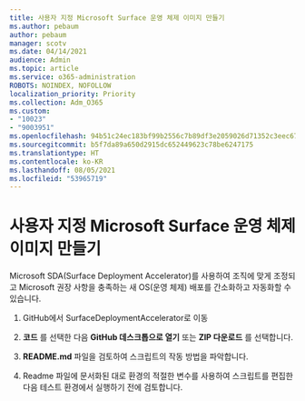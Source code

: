 ```yaml
---
title: 사용자 지정 Microsoft Surface 운영 체제 이미지 만들기
ms.author: pebaum
author: pebaum
manager: scotv
ms.date: 04/14/2021
audience: Admin
ms.topic: article
ms.service: o365-administration
ROBOTS: NOINDEX, NOFOLLOW
localization_priority: Priority
ms.collection: Adm_O365
ms.custom:
- "10023"
- "9003951"
ms.openlocfilehash: 94b51c24ec183bf99b2556c7b89df3e2059026d71352c3eec67ff2cfc0cf31fb
ms.sourcegitcommit: b5f7da89a650d2915dc652449623c78be6247175
ms.translationtype: HT
ms.contentlocale: ko-KR
ms.lasthandoff: 08/05/2021
ms.locfileid: "53965719"
---
```

# <a name="create-custom-microsoft-surface-operating-system-images"></a>사용자 지정 Microsoft Surface 운영 체제 이미지 만들기

Microsoft SDA(Surface Deployment Accelerator)를 사용하여 조직에 맞게 조정되고 Microsoft 권장 사항을 충족하는 새 OS(운영 체제) 배포를 간소화하고 자동화할 수 있습니다.

1. GitHub에서 SurfaceDeploymentAccelerator로 이동

1. **코드** 를 선택한 다음 **GitHub 데스크톱으로 열기** 또는 **ZIP 다운로드** 를 선택합니다.

1. **README.md** 파일을 검토하여 스크립트의 작동 방법을 파악합니다.

1. Readme 파일에 문서화된 대로 환경의 적절한 변수를 사용하여 스크립트를 편집한 다음 테스트 환경에서 실행하기 전에 검토합니다.
